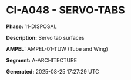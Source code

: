 # CI-A048 - SERVO-TABS

**Phase:** 11-DISPOSAL

**Description:** Servo tab surfaces

**AMPEL:** AMPEL-01-TUW (Tube and Wing)

**Segment:** A-ARCHITECTURE

**Generated:** 2025-08-25 17:27:29 UTC
